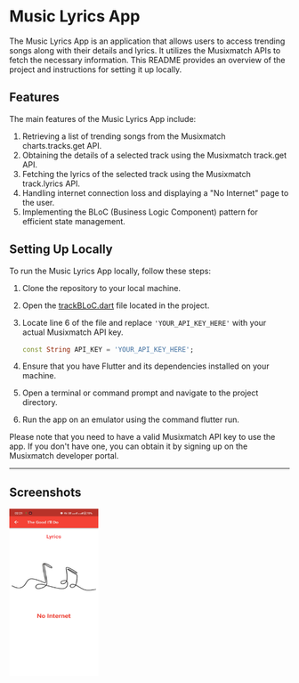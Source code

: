 # Music Lyrics App

The Music Lyrics App is an application that allows users to access trending songs along with their details and lyrics. It utilizes the Musixmatch APIs to fetch the necessary information. This README provides an overview of the project and instructions for setting it up locally.

## Features

The main features of the Music Lyrics App include:

1. Retrieving a list of trending songs from the Musixmatch charts.tracks.get API.
2. Obtaining the details of a selected track using the Musixmatch track.get API.
3. Fetching the lyrics of the selected track using the Musixmatch track.lyrics API.
4. Handling internet connection loss and displaying a "No Internet" page to the user.
5. Implementing the BLoC (Business Logic Component) pattern for efficient state management.

## Setting Up Locally

To run the Music Lyrics App locally, follow these steps:

1. Clone the repository to your local machine.
2. Open the [trackBLoC.dart](./lib/trackBLoC.dart) file located in the project.
3. Locate line 6 of the file and replace `'YOUR_API_KEY_HERE'` with your actual Musixmatch API key.

   ```dart
   const String API_KEY = 'YOUR_API_KEY_HERE';
   ```
5. Ensure that you have Flutter and its dependencies installed on your machine.
6. Open a terminal or command prompt and navigate to the project directory.
7. Run the app on an emulator using the command flutter run.

Please note that you need to have a valid Musixmatch API key to use the app. If you don't have one, you can obtain it by signing up on the Musixmatch developer portal.

---
## Screenshots
<img src='./assets/screenshots/home.jpeg' height=300 width=160 style="position: absolute">

<img src='./assets/screenshots/track.jpeg' height=300 width=160 style="position: absolute">

<img src='./assets/screenshots/side.jpeg' height=300 width=160 style="position: absolute">

<img src='./assets/screenshots/about.jpeg' height=300 width=160 style="position: absolute">

<img src='./assets/screenshots/no-internet.jpg' height=300 width=160 style="position: absolute">
